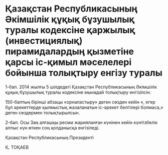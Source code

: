 # Қазақстан Республикасының Әкімшілік құқық бұзушылық туралы кодексіне қаржылық (инвестициялық) пирамидалардың қызметіне қарсы іс-қимыл мәселелері бойынша                      толықтыру енгізу туралы

1-бап. 2014 жылғы 5 шілдедегі Қазақстан Республикасының Әкімшілік құқық бұзушылық туралы кодексіне мынадай толықтыру енгізілсін:

150-баптың бірінші абзацы «орналастыру» деген сөзден кейін «, егер бұл әрекеттерде қылмыстық жазаланатын іс-әрекет белгiлерi болмаса,» деген сөздермен толықтырылсын.

2-бап. Осы Заң алғашқы ресми жарияланған күнінен кейін күнтізбелік алпыс күн өткен соң қолданысқа енгізіледі.

Қазақстан Республикасының Президенті

Қ. ТОҚАЕВ

